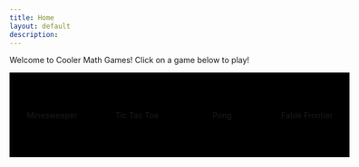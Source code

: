 ```yaml
---
title: Home
layout: default
description: 
---
```

<style>
.home-container { 
    width: 600px; 
    height: 300px;
    right: 0px;

    display: grid;
    grid-template-columns: repeat(4, 1fr); 
    grid-template-rows: repeat(4, 1fr);
    gap: 0px 0px;
}

.home-gamebutton {
    width: 150px;
    height: 150px;
    border-radius: 0px;
    background-color: #000000;
    border: 0px solid black;
    font-size: 1.5fem;

    display: flex;
    justify-content: center;
    align-items: center;

    grid-column: span 1;
    grid-row: span 1;

    transition: all 0s; 
}

.home-gamebutton:hover {
    background-color: #373737;
}
</style>

Welcome to Cooler Math Games! Click on a game below to play!
<div class="home-container">
    <div class="home-gamebutton" id="minesweeper" onclick="window.location='minesweeper'"> Minesweeper</div>
    <div class="home-gamebutton" id="tictactoe" onclick="window.location='tictactoe'"> Tic Tac Toe</div>
    <div class="home-gamebutton" id="pong" onclick="window.location='pong'">Pong</div>
    <div class="home-gamebutton" id="fablefrontier" onclick="window.location='minesweeper'">Fable Frontier</div>